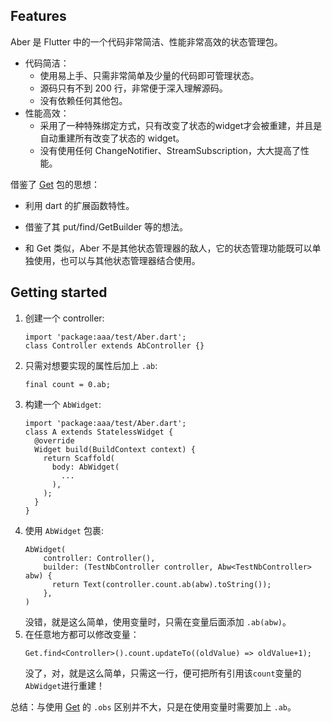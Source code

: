 ## Features

Aber 是 Flutter 中的一个代码非常简洁、性能非常高效的状态管理包。

- 代码简洁：
    - 使用易上手、只需非常简单及少量的代码即可管理状态。
    - 源码只有不到 200 行，非常便于深入理解源码。
    - 没有依赖任何其他包。
- 性能高效：
    - 采用了一种特殊绑定方式，只有改变了状态的widget才会被重建，并且是自动重建所有改变了状态的 widget。
    - 没有使用任何 ChangeNotifier、StreamSubscription，大大提高了性能。

借鉴了 [Get](https://pub.flutter-io.cn/packages/get) 包的思想：

- 利用 dart 的扩展函数特性。

- 借鉴了其 put/find/GetBuilder 等的想法。

- 和 Get 类似，Aber 不是其他状态管理器的敌人，它的状态管理功能既可以单独使用，也可以与其他状态管理器结合使用。

## Getting started

1. 创建一个 controller:
    ```
   import 'package:aaa/test/Aber.dart';
   class Controller extends AbController {}
   ```
2. 只需对想要实现的属性后加上 `.ab`:
   ```
   final count = 0.ab;
   ```
3. 构建一个 `AbWidget`:
    ```
    import 'package:aaa/test/Aber.dart';
    class A extends StatelessWidget {
      @override
      Widget build(BuildContext context) {
        return Scaffold(
          body: AbWidget(
            ...
          ),
        );
      }
    }
    ```
4. 使用 `AbWidget` 包裹:
    ```
    AbWidget(
        controller: Controller(),
        builder: (TestNbController controller, Abw<TestNbController> abw) {
          return Text(controller.count.ab(abw).toString());
        },
    )
    ```
   没错，就是这么简单，使用变量时，只需在变量后面添加 `.ab(abw)`。
5. 在任意地方都可以修改变量：
   ```
   Get.find<Controller>().count.updateTo((oldValue) => oldValue+1);
   ```
   没了，对，就是这么简单，只需这一行，便可把所有引用该`count`变量的`AbWidget`进行重建！

总结：与使用 [Get](https://pub.flutter-io.cn/packages/get) 的 `.obs` 区别并不大，只是在使用变量时需要加上 `.ab`。
